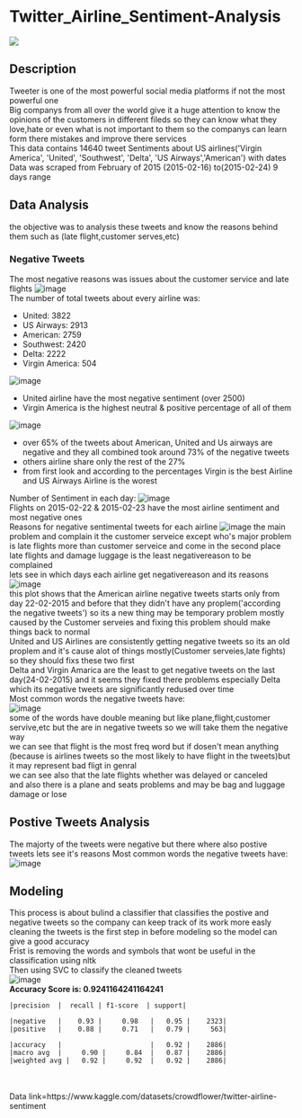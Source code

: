 # Twitter_Airline_Sentiment-Analysis

<img align="center" src="https://media.sproutsocial.com/uploads/2020/09/Benefits-of-Twitter-v03.svg"/>

## Description
Tweeter is one of the most powerful social media platforms if not the most powerful one
</br>
Big companys from all over the world give it a huge attention to know the opinions of the customers in different fileds so they can know what they love,hate or even what is not important to them so the companys can learn form there mistakes and improve there services 
</br>
This data contains 14640 tweet Sentiments about US airlines('Virgin America', 'United', 'Southwest', 'Delta', 'US Airways','American') with dates 
</br>
Data was scraped from February of 2015 (2015-02-16) to(2015-02-24) 9 days range
</br>
## Data Analysis
the objective was to analysis these tweets and know the reasons behind them such as (late flight,customer serves,etc)
</br>
### Negative Tweets
The most negative reasons was issues about the customer service and late flights 
![image](https://user-images.githubusercontent.com/94745919/234127521-69e5c18f-8241-451c-bf52-31816c9c5eb4.png)
</br>
The number of total tweets about every airline was:
</br>
* United:            3822
* US Airways:        2913
* American:          2759
* Southwest:         2420
* Delta:             2222
* Virgin America:     504

![image](https://user-images.githubusercontent.com/94745919/234128501-002de867-b0da-4bcd-baff-b326aeda1304.png)
* United airline have the most negative sentiment (over 2500)
* Virgin America is the highest neutral & positive percentage of all of them

![image](https://user-images.githubusercontent.com/94745919/234134808-9e50f46b-0ed8-49a5-8aa7-b2612c7b8018.png)

* over 65% of the tweets about American, United and Us airways are negative and they all combined took around 73% of the negative tweets
* others airline share only the rest of the 27%
* from first look and according to the percentages Virgin is the best Airline and US Airways Airline is the worest

Number of Sentiment in each day:
![image](https://user-images.githubusercontent.com/94745919/234131383-17137125-2228-4854-bf80-2f8902188f3c.png)
</br>
Flights on 2015-02-22 & 2015-02-23 have the most airline sentiment and most negative ones
</br>
Reasons for negative sentimental tweets for each airline
![image](https://user-images.githubusercontent.com/94745919/234135343-c60f9605-f8ab-40a9-987e-c4c44a3a16bf.png)
the main problem and complain it the customer serveice except who's major problem is late flights more than customer serveice and come in the second place late flights and damage luggage is the least negativereason to be complained
</br>
lets see in which days each airline get negativereason and its reasons
![image](https://user-images.githubusercontent.com/94745919/234135542-c9cf8719-66ae-4504-adb5-90380ade9734.png)
</br>
this plot shows that the American airline negative tweets starts only from day 22-02-2015 and before that they didn't have any proplem('according the negative tweets') so its a new thing may be temporary problem mostly caused by the Customer serveies and fixing this problem should make things back to normal
</br>
United and US Airlines are consistently getting negative tweets so its an old proplem and it's cause alot of things mostly(Customer serveies,late fights) so they should fixs these two first
</br>
Delta and Virgin Amarica are the least to get negative tweets on the last day(24-02-2015) and it seems they fixed there problems especially Delta which its negative tweets are significantly redused over time
</br>
Most common words the negative tweets have:
</br>
![image](https://user-images.githubusercontent.com/94745919/234135767-ac147efb-036f-47dd-b158-1095e5d81170.png)
</br>
some of the words have double meaning but like plane,flight,customer servive,etc but the are in negative tweets so we will take them the negative way
</br>
we can see that flight is the most freq word but if dosen't mean anything (because is airlines tweets so the most likely to have flight in the tweets)but it may represent bad fligt in genral
</br>
we can see also that the late flights whether was delayed or canceled
</br>
and also there is a plane and seats problems and may be bag and luggage damage or lose
## Postive Tweets Analysis
The majorty of the tweets were negative but there where also postive tweets lets see it's reasons
Most common words the negative tweets have:
</br>
![image](https://user-images.githubusercontent.com/94745919/234135945-c48a8b0c-3591-49cc-8a63-ab540668d9e3.png)
</br>
## Modeling
This process is about bulind a classifier that classifies the postive and negative tweets so the company can keep track of its work more easly
</br>
cleaning the tweets is the first step in before modeling so the model can give a good accuracy 
</br>
Frist is removing the words and symbols that wont be useful in the classification using nltk
</br>
Then using SVC to classify the cleaned tweets
</br>
![image](https://user-images.githubusercontent.com/94745919/234137758-c9166300-49c9-4a58-87ad-2ab745c9a7f0.png)
</br>
**Accuracy Score is: 0.9241164241164241**

    |precision  |  recall | f1-score  | support|

    |negative   |    0.93 |     0.98   |   0.95 |    2323|
    |positive   |    0.88 |     0.71   |   0.79 |     563|

    |accuracy   |                      |   0.92 |    2886|
    |macro avg  |     0.90 |     0.84  |   0.87 |    2886|
    |weighted avg |   0.92 |     0.92  |   0.92 |    2886|

</br>
</br>
Data link=https://www.kaggle.com/datasets/crowdflower/twitter-airline-sentiment
